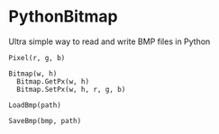 # PythonBitmap
Ultra simple way to read and write BMP files in Python
```
Pixel(r, g, b)

Bitmap(w, h)
  Bitmap.GetPx(w, h)
  Bitmap.SetPx(w, h, r, g, b)

LoadBmp(path)

SaveBmp(bmp, path)
```
